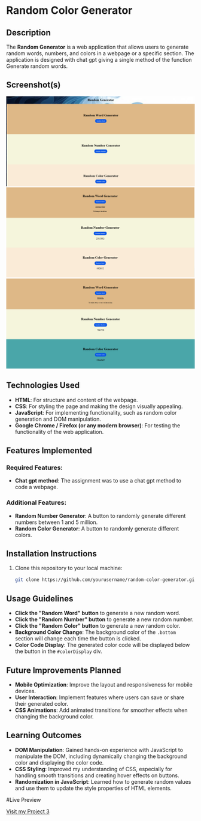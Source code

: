 # Random Color Generator

## Description
The **Random Generator** is a web application that allows users to generate random words, numbers, and colors in a webpage or a specific section. 
The application is designed with chat gpt giving a single method of the function Generate random words.

## Screenshot(s)

![Random Color Generator Screenshot](images/screenshot1.png)
![Random Color Generator Screenshot](images/screenshot2.png)
![Random Color Generator Screenshot](images/screenshot3.png)


## Technologies Used
- **HTML**: For structure and content of the webpage.
- **CSS**: For styling the page and making the design visually appealing.
- **JavaScript**: For implementing functionality, such as random color generation and DOM manipulation.
- **Google Chrome / Firefox (or any modern browser)**: For testing the functionality of the web application.

## Features Implemented
### Required Features:
- **Chat gpt method**: The assignment was to use a chat gpt method to code a webpage.

### Additional Features:
- **Random Number Generator**: A button to randomly generate different numbers between 1 and 5 million.
- **Random Color Generator**: A button to randomly generate different colors.

## Installation Instructions
1. Clone this repository to your local machine:
   ```bash
   git clone https://github.com/yourusername/random-color-generator.git
   
## Usage Guidelines
- **Click the "Random Word" button** to generate a new random word.
- **Click the "Random Number" button** to generate a new random number.
- **Click the "Random Color" button** to generate a new random color.
- **Background Color Change**: The background color of the `.bottom` section will change each time the button is clicked.
- **Color Code Display**: The generated color code will be displayed below the button in the `#colorDisplay` div.

## Future Improvements Planned
- **Mobile Optimization**: Improve the layout and responsiveness for mobile devices.
- **User Interaction**: Implement features where users can save or share their generated color.
- **CSS Animations**: Add animated transitions for smoother effects when changing the background color.

## Learning Outcomes
- **DOM Manipulation**: Gained hands-on experience with JavaScript to manipulate the DOM, including dynamically changing the background color and displaying the color code.
- **CSS Styling**: Improved my understanding of CSS, especially for handling smooth transitions and creating hover effects on buttons.
- **Randomization in JavaScript**: Learned how to generate random values and use them to update the style properties of HTML elements.

#Live Preview

[Visit my Project 3](https://rmclaughlin2022.github.io/Project3/)
